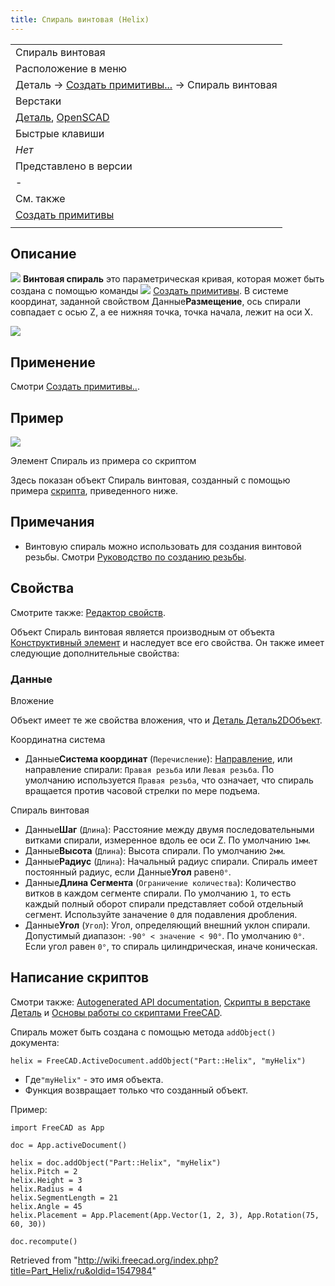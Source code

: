 ```yaml
---
title: Спираль винтовая (Helix)
---
```

|  |
| --- |
| Спираль винтовая |
| Расположение в меню |
| Деталь → [Создать примитивы...](/Part_Primitives/ru "Part Primitives/ru") → Спираль винтовая |
| Верстаки |
| [Деталь](/Part_Workbench/ru "Part Workbench/ru"), [OpenSCAD](/OpenSCAD_Workbench/ru "OpenSCAD Workbench/ru") |
| Быстрые клавиши |
| *Нет* |
| Представлено в версии |
| - |
| См. также |
| [Создать примитивы](/Part_Primitives/ru "Part Primitives/ru") |
|  |

## Описание

![](/images/Part_Helix.svg) **Винтовая спираль** это параметрическая кривая, которая может быть создана с помощью команды ![](/images/Part_Primitives.svg) [Создать примитивы](/Part_Primitives/ru "Part Primitives/ru"). В системе координат, заданной свойством Данные**Размещение**, ось спирали совпадает с осью Z, а ее нижняя точка, точка начала, лежит на оси X.

![](/images/Part_Helix_Example.png)

## Применение

Смотри [Создать примитивы..](/Part_Primitives#Usage/ru "Part Primitives").

## Пример

![](/images/Part_Helix_Scripting_Example.png)

Элемент Спираль из примера со скриптом

Здесь показан объект Спираль винтовая, созданный с помощью примера [скрипта](#Scripting), приведенного ниже.

## Примечания

* Винтовую спираль можно использовать для создания винтовой резьбы. Смотри [Руководство по созданию резьбы](/Thread_for_Screw_Tutorial/ru "Thread for Screw Tutorial/ru").

## Свойства

Смотрите также: [Редактор свойств](/Property_editor/ru "Property editor/ru").

Объект Спираль винтовая является производным от объекта [Конструктивный элемент](/Part_Feature/ru "Part Feature/ru") и наследует все его свойства. Он также имеет следующие дополнительные свойства:

### Данные

Вложение

Объект имеет те же свойства вложения, что и [Деталь Деталь2DОбъект](/Part_Part2DObject#Data/ru "Part Part2DObject").

Координатна система

* Данные**Система координат** (`Перечисление`): [Направление](https://en.wikipedia.org/wiki/Screw_thread#Handedness), или направление спирали: `Правая резьба` или `Левая резьба`. По умолчанию используется `Правая резьба`, что означает, что спираль вращается против часовой стрелки по мере подъема.

Спираль винтовая

* Данные**Шаг** (`Длина`): Расстояние между двумя последовательными витками спирали, измеренное вдоль ее оси Z. По умолчанию `1мм`.
* Данные**Высота** (`Длина`): Высота спирали. По умолчанию `2мм`.
* Данные**Радиус** (`Длина`): Начальный радиус спирали. Спираль имеет постоянный радиус, если Данные**Угол** равен`0°`.
* Данные**Длина Сегмента** (`Ограничение количества`): Количество витков в каждом сегменте спирали. По умолчанию `1`, то есть каждый полный оборот спирали представляет собой отдельный сегмент. Используйте заначение `0` для подавления дробления.
* Данные**Угол** (`Угол`): Угол, определяющий внешний уклон спирали. Допустимый диапазон: `-90° < значение < 90°`. По умолчанию `0°`. Если угол равен `0°`, то спираль цилиндрическая, иначе коническая.

## Написание скриптов

Смотри также: [Autogenerated API documentation](https://freecad.github.io/SourceDoc/), [Скрипты в верстаке Деталь](/Part_scripting/ru "Part scripting/ru") и [Основы работы со скриптами FreeCAD](/FreeCAD_Scripting_Basics/ru "FreeCAD Scripting Basics/ru").

Спираль может быть создана с помощью метода `addObject()` документа:

```
helix = FreeCAD.ActiveDocument.addObject("Part::Helix", "myHelix")

```

* Где`"myHelix"` - это имя объекта.
* Функция возвращает только что созданный объект.

Пример:

```
import FreeCAD as App

doc = App.activeDocument()

helix = doc.addObject("Part::Helix", "myHelix")
helix.Pitch = 2
helix.Height = 3
helix.Radius = 4
helix.SegmentLength = 21
helix.Angle = 45
helix.Placement = App.Placement(App.Vector(1, 2, 3), App.Rotation(75, 60, 30))

doc.recompute()

```

Retrieved from "<http://wiki.freecad.org/index.php?title=Part_Helix/ru&oldid=1547984>"